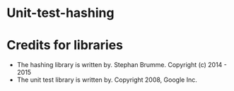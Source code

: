 # Unit-test-hashing

# Credits for libraries
- The hashing library is written by. Stephan Brumme. Copyright (c) 2014 - 2015 
- The unit test library is written by. Copyright 2008, Google Inc.
